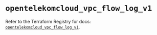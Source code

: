 # `opentelekomcloud_vpc_flow_log_v1`

Refer to the Terraform Registry for docs: [`opentelekomcloud_vpc_flow_log_v1`](https://registry.terraform.io/providers/opentelekomcloud/opentelekomcloud/1.36.35/docs/resources/vpc_flow_log_v1).
